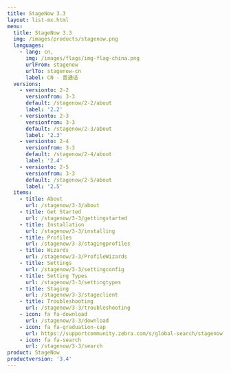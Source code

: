 ```yaml
---
title: StageNow 3.3
layout: list-mx.html
menu:
  title: StageNow 3.3
  img: /images/products/stagenow.png
  languages:
    - lang: cn,
      img: /images/flags/img-flag-china.png
      urlFrom: stagenow
      urlTo: stagenow-cn
      label: CN - 普通话
  versions:
    - versionto: 2-2
      versionfrom: 3-3
      default: /stagenow/2-2/about
      label: '2.2'
    - versionto: 2-3
      versionfrom: 3-3
      default: /stagenow/2-3/about
      label: '2.3'
    - versionto: 2-4
      versionfrom: 3-3
      default: /stagenow/2-4/about
      label: '2.4'
    - versionto: 2-5
      versionfrom: 3-3
      default: /stagenow/2-5/about
      label: '2.5'
  items:
    - title: About
      url: /stagenow/3-3/about
    - title: Get Started
      url: /stagenow/3-3/gettingstarted
    - title: Installation
      url: /stagenow/3-3/installing
    - title: Profiles
      url: /stagenow/3-3/stagingprofiles
    - title: Wizards
      url: /stagenow/3-3/ProfileWizards
    - title: Settings
      url: /stagenow/3-3/settingconfig
    - title: Setting Types
      url: /stagenow/3-3/settingtypes
    - title: Staging
      url: /stagenow/3-3/stageclient
    - title: Troubleshooting
      url: /stagenow/3-3/troubleshooting
    - icon: fa fa-download
      url: /stagenow/3-3/download    
    - icon: fa fa-graduation-cap
      url: https://supportcommunity.zebra.com/s/global-search/stagenow?language=en_US
    - icon: fa fa-search
      url: /stagenow/3-3/search
product: StageNow
productversion: '3.4'
---
```














